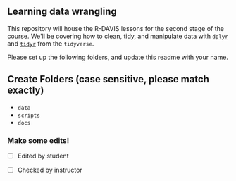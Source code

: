 ## Learning data wrangling

This repository will house the R-DAVIS lessons for the second stage of the course. We'll be covering how to clean, tidy, and manipulate data with [`dplyr`](https://dplyr.tidyverse.org/) and [`tidyr`](https://tidyr.tidyverse.org/) from the `tidyverse`. 

Please set up the following folders, and update this readme with your name.

## Create Folders (case sensitive, please match exactly)

 - `data`
 - `scripts`
 - `docs`
 
### Make some edits!

- [ ] Edited by student
- [ ] Checked by instructor
 
